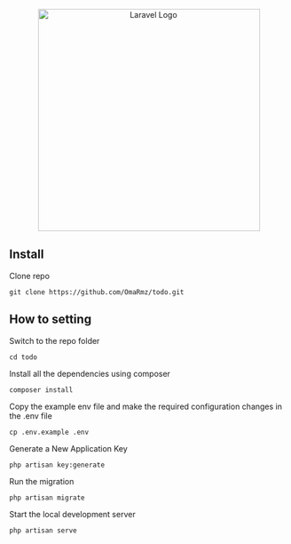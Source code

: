 <p align="center">
    <a href="https://laravel.com" target="_blank">
        <img src="https://raw.githubusercontent.com/laravel/art/master/logo-lockup/5%20SVG/2%20CMYK/1%20Full%20Color/laravel-logolockup-cmyk-red.svg" width="400" alt="Laravel Logo">
    </a>
</p>

## Install

Clone repo

```
git clone https://github.com/OmaRmz/todo.git
```

## How to setting 

Switch to the repo folder
    
    cd todo

Install all the dependencies using composer

```
composer install
```

Copy the example env file and make the required configuration changes in the .env file

```
cp .env.example .env
```

Generate a New Application Key

```
php artisan key:generate
```

Run the migration

```
php artisan migrate
```

Start the local development server

```
php artisan serve
```
